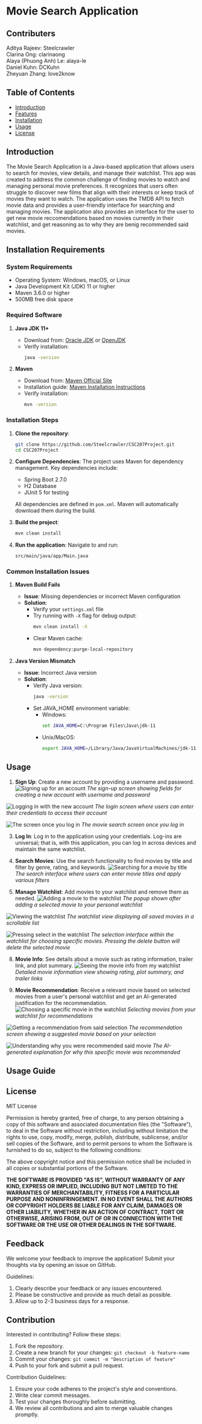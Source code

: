 # Movie Search Application
## Contributers
Aditya Rajeev: Steelcrawler <br />
Clarina Ong: clarinaong <br />
Alaya (Phuong Anh) Le: alaya-le <br />
Daniel Kuhn: DCKuhn <br />
Zheyuan Zhang: love2know <br />

## Table of Contents
- [Introduction](#introduction)
- [Features](#features)
- [Installation](#installation)
- [Usage](#usage)
- [License](#license)

## Introduction
The Movie Search Application is a Java-based application that allows users to search for movies, view details, and manage their watchlist. This app was created to address the common challenge of finding movies to watch and managing personal movie preferences. It recognizes that users often struggle to discover new films that align with their interests or keep track of movies they want to watch. The application uses the TMDB API to fetch movie data and provides a user-friendly interface for searching and managing movies. The application also provides an interface for the user to get new movie reccomendations based on movies currently in their watchlist, and get reasoning as to why they are benig recommended said movies. 

## Installation Requirements

### System Requirements
- Operating System: Windows, macOS, or Linux
- Java Development Kit (JDK) 11 or higher
- Maven 3.6.0 or higher
- 500MB free disk space

### Required Software
1. **Java JDK 11+**
   - Download from: [Oracle JDK](https://www.oracle.com/java/technologies/downloads/) or [OpenJDK](https://adoptium.net/)
   - Verify installation:
     ```sh
     java -version
     ```

2. **Maven**
   - Download from: [Maven Official Site](https://maven.apache.org/download.cgi)
   - Installation guide: [Maven Installation Instructions](https://maven.apache.org/install.html)
   - Verify installation:
     ```sh
     mvn -version
     ```

### Installation Steps

1. **Clone the repository**:
    ```sh
    git clone https://github.com/Steelcrawler/CSC207Project.git
    cd CSC207Project
    ```

2. **Configure Dependencies**:
   The project uses Maven for dependency management. Key dependencies include:
   - Spring Boot 2.7.0
   - H2 Database
   - JUnit 5 for testing

   All dependencies are defined in `pom.xml`. Maven will automatically download them during the build.

3. **Build the project**:
    ```sh
    mvn clean install
    ```

4. **Run the application**:
   Navigate to and run:
    ```sh
    src/main/java/app/Main.java
    ```

### Common Installation Issues

1. **Maven Build Fails**
   - **Issue**: Missing dependencies or incorrect Maven configuration
   - **Solution**: 
     - Verify your `settings.xml` file
     - Try running with `-X` flag for debug output:
       ```sh
       mvn clean install -X
       ```
     - Clear Maven cache:
       ```sh
       mvn dependency:purge-local-repository
       ```

2. **Java Version Mismatch**
   - **Issue**: Incorrect Java version
   - **Solution**: 
     - Verify Java version:
       ```sh
       java -version
       ```
     - Set JAVA_HOME environment variable:
       - Windows:
         ```cmd
         set JAVA_HOME=C:\Program Files\Java\jdk-11
         ```
       - Unix/MacOS:
         ```sh
         export JAVA_HOME=/Library/Java/JavaVirtualMachines/jdk-11.jdk/Contents/Home
         ```
## Usage
1. **Sign Up**: Create a new account by providing a username and password.
![Signing up for an account](https://github.com/user-attachments/assets/e63cace3-5bb4-4b03-bd72-655caaf98c95)
*The sign-up screen showing fields for creating a new account with username and password*

![Logging in with the new account](https://github.com/user-attachments/assets/010cf848-8cee-4faf-b588-cd2eb931c2a4)
*The login screen where users can enter their credentials to access their account*

![The screen once you log in](https://github.com/user-attachments/assets/f0312ace-adac-4d9d-8d40-23d46a211514)
*The movie search screen once you log in*

3. **Log In**: Log in to the application using your credentials. Log-ins are universal; that is, with this application, you can log in across devices and maintain the same watchlist.
4. **Search Movies**: Use the search functionality to find movies by title and filter by genre, rating, and keywords.
![Searching for a movie by title](https://github.com/user-attachments/assets/6c87f7f1-2bd4-4670-8ab2-1fdecb5faedd)
*The search interface where users can enter movie titles and apply various filters*

6. **Manage Watchlist**: Add movies to your watchlist and remove them as needed.
![Adding a movie to the watchlist](https://github.com/user-attachments/assets/07a8f1fc-7a0e-493b-916e-dd2774defa37)
*The popup shown after adding a selected movie to your personal watchlist*

![Viewing the watchlist](https://github.com/user-attachments/assets/88e3cfb7-38a4-4d09-a9ba-f79c12a4886e)
*The watchlist view displaying all saved movies in a scrollable list*

![Pressing select in the watchlist](https://github.com/user-attachments/assets/2e4d755e-f0b3-4f8a-a7f6-6a25f2e5c244)
*The selection interface within the watchlist for choosing specific movies. Pressing the delete button will delete the selected movie*

8. **Movie Info**: See details about a movie such as rating information, trailer link, and plot summary.
![Seeing the movie info from my watchlist](https://github.com/user-attachments/assets/bb583a63-6f8a-4250-8f71-3a5ac552da52)
*Detailed movie information view showing rating, plot summary, and trailer links*

10. **Movie Recommendation**: Receive a relevant movie based on selected movies from a user's personal watchlist and get an AI-generated justification for the recommendation.
![Choosing a specific movie in the watchlist](https://github.com/user-attachments/assets/723c567e-4c8a-49ee-8866-7e806f71255e)
*Selecting movies from your watchlist for recommendations*

![Getting a recommendation from said selection](https://github.com/user-attachments/assets/e94e616a-c992-4e34-af69-29ee91666a83)
*The recommendation screen showing a suggested movie based on your selection*

![Understanding why you were recommended said movie](https://github.com/user-attachments/assets/e4a6cc1f-bc14-4008-983f-5b52677b6e88)
*The AI-generated explanation for why this specific movie was recommended*
## Usage Guide

## License
MIT License

Permission is hereby granted, free of charge, to any person obtaining a copy of this software and associated documentation files (the "Software"), to deal in the Software without restriction, including without limitation the rights to use, copy, modify, merge, publish, distribute, sublicense, and/or sell copies of the Software, and to permit persons to whom the Software is furnished to do so, subject to the following conditions:

The above copyright notice and this permission notice shall be included in all copies or substantial portions of the Software.

**THE SOFTWARE IS PROVIDED "AS IS", WITHOUT WARRANTY OF ANY KIND, EXPRESS OR IMPLIED, INCLUDING BUT NOT LIMITED TO THE WARRANTIES OF MERCHANTABILITY, FITNESS FOR A PARTICULAR PURPOSE AND NONINFRINGEMENT. IN NO EVENT SHALL THE AUTHORS OR COPYRIGHT HOLDERS BE LIABLE FOR ANY CLAIM, DAMAGES OR OTHER LIABILITY, WHETHER IN AN ACTION OF CONTRACT, TORT OR OTHERWISE, ARISING FROM, OUT OF OR IN CONNECTION WITH THE SOFTWARE OR THE USE OR OTHER DEALINGS IN THE SOFTWARE.**

## Feedback
We welcome your feedback to improve the application! Submit your thoughts via by opening an issue on GitHub.

Guidelines:
1. Clearly describe your feedback or any issues encountered.
2. Please be constructive and provide as much detail as possible.
3. Allow up to 2-3 business days for a response.

## Contribution
Interested in contributing? Follow these steps:

1. Fork the repository.
2. Create a new branch for your changes:
`git checkout -b feature-name`
3. Commit your changes:
`git commit -m "Description of feature"`
4. Push to your fork and submit a pull request.

Contribution Guidelines:

1. Ensure your code adheres to the project's style and conventions.
2. Write clear commit messages.
3. Test your changes thoroughly before submitting.
4. We review all contributions and aim to merge valuable changes promptly.
